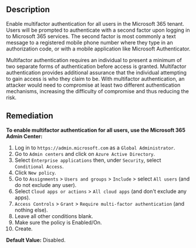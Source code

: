 ## Description

Enable multifactor authentication for all users in the Microsoft 365 tenant. Users will be prompted to authenticate with a second factor upon logging in to Microsoft 365 services. The second factor is most commonly a text message to a registered mobile phone number where they type in an authorization code, or with a mobile application like Microsoft Authenticator.

Multifactor authentication requires an individual to present a minimum of two separate forms of authentication before access is granted. Multifactor authentication provides additional assurance that the individual attempting to gain access is who they claim to be. With multifactor authentication, an attacker would need to compromise at least two different authentication mechanisms, increasing the difficulty of compromise and thus reducing the risk.

## Remediation

**To enable multifactor authentication for all users, use the Microsoft 365 Admin Center:**

1. Log in to `https://admin.microsoft.com` as a `Global Administrator`.
2. Go to `Admin centers` and click on `Azure Active Directory`.
3. Select `Enterprise applications` then, under `Security`, select `Conditional Access`.
4. Click `New policy`.
5. Go to `Assignments` > `Users and groups` > `Include` > select `All users` (and do not exclude any user).
6. Select `Cloud apps or actions` > `All cloud apps` (and don't exclude any apps).
7. `Access Controls` > `Grant` > `Require multi-factor authentication` (and nothing else).
8. Leave all other conditions blank.
9. Make sure the policy is Enabled/On.
10. Create.

**Default Value:** Disabled.
